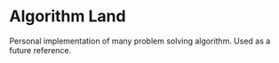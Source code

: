 # Algorithm Land

Personal implementation of many problem solving algorithm. Used as a future reference.